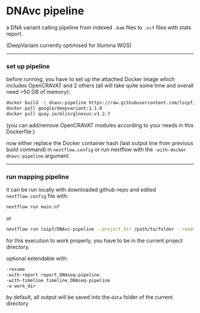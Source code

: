 # DNAvc pipeline

a DNA variant calling pipeline from indexed `.bam` files to `.vcf` files with stats report.

(DeepVariant currently optimised for Illumina WGS)


---
### set up pipeline


before running, you have to set up the attached Docker image which includes OpenCRAVAT and 2 others (all will take quite some time and overall need >50 GB of memory):
```sh
docker build -t dnavc-pipeline https://raw.githubusercontent.com/loipf/DNAvc-pipeline/master/docker/Dockerfile
docker pull google/deepvariant:1.1.0
docker pull quay.io/mlin/glnexus:v1.2.7
```
(you can add/remove OpenCRAVAT modules according to your needs in this Dockerfile.)


now either replace the Docker container hash (last output line from previous build command) in `nextflow.config` or run nextflow with the `-with-docker dnavc-pipeline` argument.


---
### run mapping pipeline

it can be run locally with downloaded github-repo and edited `nextflow.config` file with:
```sh
nextflow run main.nf
```

or

```sh
nextflow run loipf/DNAvc-pipeline --project_dir /path/to/folder --reads_mapped_dir /path/to/samples --num_threads 10 -with-docker dnavc-pipeline
```
for this execution to work properly, you have to be in the current project directory.


optional extendable with:
```sh
-resume
-with-report report_DNAseq-pipeline
-with-timeline timeline_DNAseq-pipeline
-w work_dir
```


by default, all output will be saved into the `data` folder of the current directory




